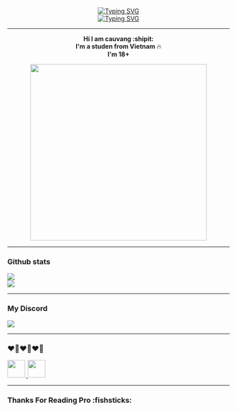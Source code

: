 <div align="center">
<a href="https://git.io/typing-svg"><img src="https://readme-typing-svg.demolab.com?font=JetBrains+Mono&duration=5000&pause=2000&color=58F7B4&center=true&vCenter=true&width=200&height=40&lines=Hello+Bro!" alt="Typing SVG" /></a>
<br>
<a href="https://git.io/typing-svg"><img src="https://readme-typing-svg.demolab.com?font=JetBrains+Mono&duration=2000&pause=3600000&color=9FF740&center=true&vCenter=true&width=200&height=40&lines=About Me %E2%9D%A4%EF%B8%8F" alt="Typing SVG" /></a>
</div>

***

<div align="center">
  <p> <b> Hi I am cauvang :shipit: </b> <br> <b> I'm a studen from Vietnam</b> 🔥 <br> <b>I'm 18+</b> </p>
<img src="https://user-images.githubusercontent.com/90708399/172577567-2de87cc6-0ef6-43ea-a19b-1f4b87dd9b1e.gif" height="400" width="400"  />
</div>

***
### Github stats

![](https://github-readme-stats.vercel.app/api?username=ccauvang&theme=blueberry&hide_border=false&include_all_commits=false&count_private=true)<br/>
![](https://github-readme-stats.vercel.app/api/top-langs/?username=ccauvang&theme=blueberry&hide_border=false&include_all_commits=ture&count_private=true&layout=compact)

***
### My Discord

<a href="https://discord.com/users/721746046543331449"  align="left">
    <img src="https://lanyard.cnrad.dev/api/870825189586378843?theme=dark&bg=201145&borderRadius=5px&showDisplayName=true&animated=true&idleMessage=Hello%20World%20%E2%95%B0%28%2A%C2%B0%E2%96%BD%C2%B0%2A%29%E2%95%AF">
</a>

***

### ❤️‍🔥❤️‍🔥❤️‍🔥

<div>
<a href="https://discordjs.com/" target="_blank">
<img src="https://discordjs.dev/apple-touch-icon.png" height="40" witdht="40"  style="margin-right: 2px;">
</a>

<a href="https://JavaScript.com/" target="_blank">
<img src="https://profilinator.rishav.dev/skills-assets/javascript-original.svg" height="40" />  
</a>
</div>


***

### Thanks For Reading Pro :fishsticks:


